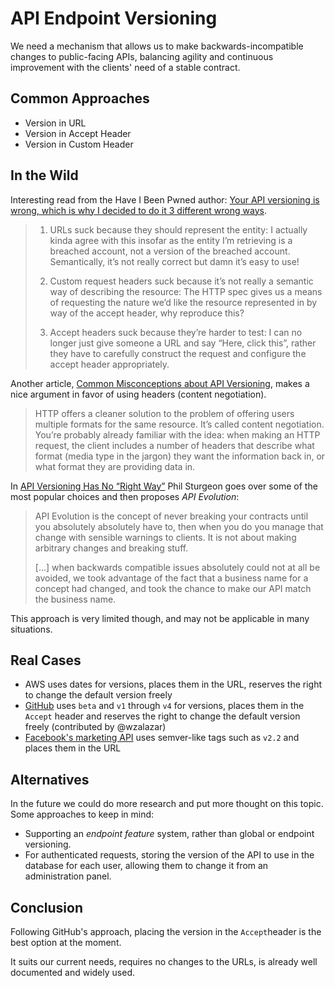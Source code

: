 # API Endpoint Versioning

We need a mechanism that allows us to make backwards-incompatible changes to public-facing APIs, balancing agility and continuous improvement with the clients' need of a stable contract.

## Common Approaches

- Version in URL
- Version in Accept Header
- Version in Custom Header

## In the Wild

Interesting read from the Have I Been Pwned author: [Your API versioning is wrong, which is why I decided to do it 3 different wrong ways](https://www.troyhunt.com/your-api-versioning-is-wrong-which-is).

> 1. URLs suck because they should represent the entity: I actually kinda agree with this insofar as the entity I’m retrieving is a breached account, not a version of the breached account. Semantically, it’s not really correct but damn it’s easy to use!
>
> 1. Custom request headers suck because it’s not really a semantic way of describing the resource: The HTTP spec gives us a means of requesting the nature we’d like the resource represented in by way of the accept header, why reproduce this?
> 
> 1. Accept headers suck because they’re harder to test: I can no longer just give someone a URL and say “Here, click this”, rather they have to carefully construct the request and configure the accept header appropriately.

Another article, [Common Misconceptions about API Versioning](https://apigee.com/about/blog/developer/common-misconceptions-about-api-versioning), makes a nice argument in favor of using headers (content negotiation).

> HTTP offers a cleaner solution to the problem of offering users multiple formats for the same resource. It’s called content negotiation. You’re probably already familiar with the idea: when making an HTTP request, the client includes a number of headers that describe what format (media type in the jargon) they want the information back in, or what format they are providing data in.

In [API Versioning Has No “Right Way”](https://blog.apisyouwonthate.com/api-versioning-has-no-right-way-f3c75457c0b7) 
Phil Sturgeon goes over some of the most popular choices and then proposes _API Evolution_:

> API Evolution is the concept of never breaking your contracts until you absolutely absolutely have to, then when you do you manage that change with sensible warnings to clients. It is not about making arbitrary changes and breaking stuff.
>
> [...] when backwards compatible issues absolutely could not at all be avoided, we took advantage of the fact that a business name for a concept had changed, and took the chance to make our API match the business name.

This approach is very limited though, and may not be applicable in many situations.

## Real Cases

- AWS uses dates for versions, places them in the URL, reserves the right to change the default version freely
- [GitHub](https://developer.github.com/v3/media/#request-specific-version) uses `beta` and `v1` through `v4` for versions, places them in the `Accept` header and reserves the right to change the default version freely (contributed by @wzalazar) 
- [Facebook's marketing API](https://developers.facebook.com/docs/marketing-api/versions/) uses semver-like tags such as `v2.2` and places them in the URL

## Alternatives

In the future we could do more research and put more thought on this topic. Some approaches to keep in mind:

- Supporting an _endpoint feature_ system, rather than global or endpoint versioning.
- For authenticated requests, storing the version of the API to use in the database for each user, allowing them to change it from an administration panel. 

## Conclusion

Following GitHub's approach, placing the version in the `Accept`header is the best option at the moment.

It suits our current needs, requires no changes to the URLs, is already well documented and widely used.


